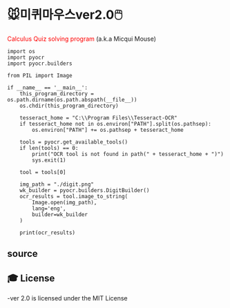 # 🐭미퀴마우스ver2.0🖱️
<span style="color:red"> Calculus Quiz solving program</span> (a.k.a  Micqui Mouse) 



``` import sys
import os
import pyocr
import pyocr.builders

from PIL import Image

if __name__ == '__main__':
    this_program_directory = os.path.dirname(os.path.abspath(__file__))
    os.chdir(this_program_directory)
    
    tesseract_home = "C:\\Program Files\\Tesseract-OCR"
    if tesseract_home not in os.environ["PATH"].split(os.pathsep):
        os.environ["PATH"] += os.pathsep + tesseract_home
        
    tools = pyocr.get_available_tools()
    if len(tools) == 0:
        print("OCR tool is not found in path(" + tesseract_home + ")")
        sys.exit(1)

    tool = tools[0]

    img_path = "./digit.png"
    wk_builder = pyocr.builders.DigitBuilder()
    ocr_results = tool.image_to_string(
        Image.open(img_path),
        lang='eng',
        builder=wk_builder
    )

    print(ocr_results)
```


## source


## :mortar_board: License 
-ver 2.0 is licensed under the MIT License
